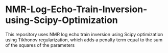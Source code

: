# NMR-Log-Echo-Train-Inversion-using-Scipy-Optimization
This repository uses NMR log echo train inversion using Scipy optimization using Tikhonov regularization, which adds a penalty term equal to the sum of the squares of the parameters
